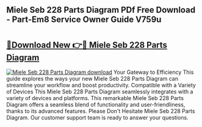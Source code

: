 ## Miele Seb 228 Parts Diagram PDf Free Download - Part-Em8 Service Owner Guide V759u

# <h2><a href="http://dfqw5nq.blite.top/?on=Miele+Seb+228+Parts+Diagram">🔗Download New 👉🔴 Miele Seb 228 Parts Diagram</a></h2>

[![Miele Seb 228 Parts Diagram download](https://i.imgur.com/lujVjoI.png)](http://dfqw5nq.blite.top/?on=Miele+Seb+228+Parts+Diagram)
Your Gateway to Efficiency This guide explores the ways your new Miele Seb 228 Parts Diagram can streamline your workflow and boost productivity. Compatible with a Variety of Devices This Miele Seb 228 Parts Diagram seamlessly integrates with a variety of devices and platforms. This remarkable Miele Seb 228 Parts Diagram offers a seamless blend of functionality and user-friendliness, thanks to its advanced features. Please Don't Hesitate Miele Seb 228 Parts Diagram. Our customer support team is ready to answer your questions.
